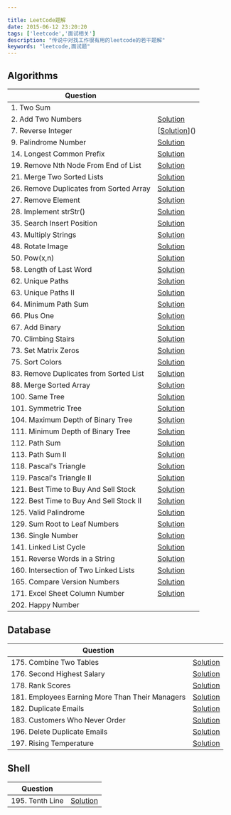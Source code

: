 ```yaml
---

title: LeetCode题解
date: 2015-06-12 23:20:20
tags: ['leetcode','面试相关']
description: "传说中对找工作很有用的leetcode的若干题解"
keywords: "leetcode,面试题"
---
```


## Algorithms

|Question    | &nbsp; |
|------------|---------------|
|1. Two Sum | |
|2. Add Two Numbers|[Solution]()|
|7. Reverse Integer | [[Solution]()]()|
|9. Palindrome Number|[Solution]()|
|14. Longest Common Prefix|[Solution]()|
|19. Remove Nth Node From End of List|[Solution]()|
|21. Merge Two Sorted Lists| [Solution]()|
|26. Remove Duplicates from Sorted Array| [Solution]()|
|27. Remove Element|[Solution]()|
|28. Implement strStr()| [Solution]()|
|35. Search Insert Position| [Solution]()|
|43. Multiply Strings|[Solution]()|
|48. Rotate Image|[Solution]()|
|50. Pow(x,n)|[Solution]()|
|58. Length of Last Word|[Solution]()|
|62. Unique Paths|[Solution]()|
|63. Unique Paths II|[Solution]()|
|64. Minimum Path Sum|[Solution]()|
|66. Plus One| [Solution]()|
|67. Add Binary|[Solution]()|
|70. Climbing Stairs|[Solution]()|
|73. Set Matrix Zeros|[Solution]()|
|75. Sort Colors|[Solution]()|
|83. Remove Duplicates from Sorted List|[Solution]()|
|88. Merge Sorted Array|[Solution]()|
|100. Same Tree|[Solution]()|
|101. Symmetric Tree|[Solution]()|
|104. Maximum Depth of Binary Tree|[Solution]()|
|111. Minimum Depth of Binary Tree|[Solution]()|
|112. Path Sum|[Solution]()|
|113. Path Sum II|[Solution]()|
|118. Pascal's Triangle|[Solution]()|
|119. Pascal's Triangle II|[Solution]()|
|121. Best Time to Buy And Sell Stock| [Solution]()|
|122. Best Time to Buy And Sell Stock II|[Solution]()|
|125. Valid Palindrome|[Solution]()|
|129. Sum Root to Leaf Numbers|[Solution]()|
|136. Single Number|[Solution]()|
|141. Linked List Cycle|[Solution]()|
|151. Reverse Words in a String|[Solution]()|
|160. Intersection of Two Linked Lists|[Solution]()|
|165. Compare Version Numbers|[Solution]()|
|171. Excel Sheet Column Number|[Solution]()|
|202. Happy Number| []()|



## Database

|Question    | &nbsp; |
|------------|---------------|
|175. Combine Two Tables |[Solution]() |
|176. Second Highest Salary | [Solution]()|
|178. Rank Scores| [Solution]()|
|181. Employees Earning More Than Their Managers  |[Solution]()|
|182. Duplicate Emails | [Solution]()|
|183. Customers Who Never Order | [Solution]()|
|196. Delete Duplicate Emails |[Solution]() |
|197. Rising Temperature | [Solution]() |

## Shell

|Question    | &nbsp; |
|------------|---------------|
|195. Tenth Line |[Solution]() |

